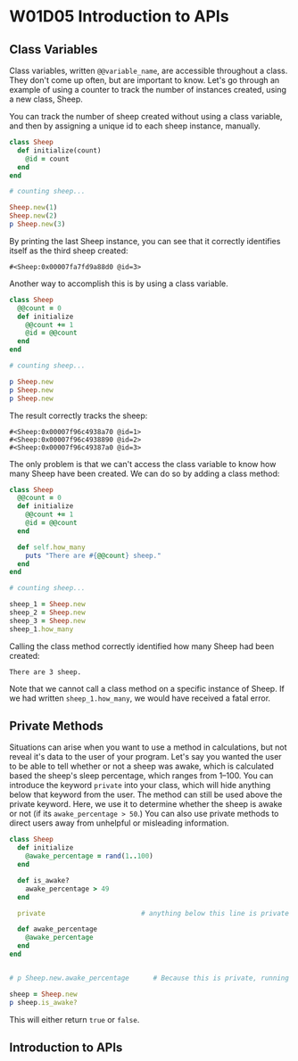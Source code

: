 # W01D05 Introduction to APIs

## Class Variables

Class variables, written `@@variable_name`, are accessible throughout a class. They don't come up often, but are important to know. Let's go through an example of using a counter to track the number of instances created, using a new class, Sheep.

You can track the number of sheep created without using a class variable, and then by assigning a unique id to each sheep instance, manually.

```ruby
class Sheep
  def initialize(count)
    @id = count
  end
end

# counting sheep...

Sheep.new(1)
Sheep.new(2)
p Sheep.new(3)
```

By printing the last Sheep instance, you can see that it correctly identifies itself as the third sheep created:

```
#<Sheep:0x00007fa7fd9a88d0 @id=3>
```

Another way to accomplish this is by using a class variable.

```ruby
class Sheep 
  @@count = 0
  def initialize
    @@count += 1
    @id = @@count
  end
end

# counting sheep...

p Sheep.new
p Sheep.new
p Sheep.new
```

The result correctly tracks the sheep:

```
#<Sheep:0x00007f96c4938a70 @id=1>
#<Sheep:0x00007f96c4938890 @id=2>
#<Sheep:0x00007f96c49387a0 @id=3>
```

The only problem is that we can't access the class variable to know how many Sheep have been created. We can do so by adding a class method:

```ruby
class Sheep 
  @@count = 0
  def initialize
    @@count += 1
    @id = @@count
  end

  def self.how_many                         
    puts "There are #{@@count} sheep."
  end
end

# counting sheep...

sheep_1 = Sheep.new
sheep_2 = Sheep.new
sheep_3 = Sheep.new
sheep_1.how_many
```

Calling the class method correctly identified how many Sheep had been created:

```
There are 3 sheep.
```
Note that we cannot call a class method on a specific instance of Sheep. If we had written `sheep_1.how_many`, we would have received a fatal error.


## Private Methods

Situations can arise when you want to use a method in calculations, but not reveal it's data to the user of your program. Let's say you wanted the user to be able to tell whether or not a sheep was awake, which is calculated based the sheep's sleep percentage, which ranges from 1–100. You can introduce the keyword `private` into your class, which will hide anything below that keyword from the user. The method can still be used above the private keyword. Here, we use it to determine whether the sheep is awake or not (if its `awake_percentage > 50`.) You can also use private methods to direct users away from unhelpful or misleading information.

```ruby 
class Sheep
  def initialize
    @awake_percentage = rand(1..100)
  end

  def is_awake?
    awake_percentage > 49
  end

  private                        # anything below this line is private

  def awake_percentage
    @awake_percentage            
  end                            
end


# p Sheep.new.awake_percentage      # Because this is private, running this command errs out.

sheep = Sheep.new
p sheep.is_awake?
```

This will either return `true` or `false`. 

## Introduction to APIs